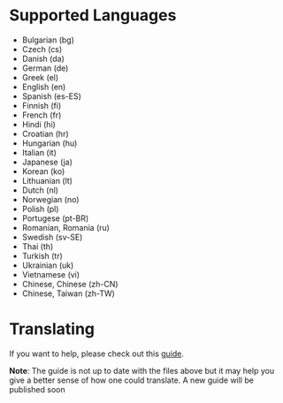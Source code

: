 # Supported Languages
- Bulgarian (bg)
- Czech (cs)
- Danish (da)
- German (de)
- Greek (el)
- English (en)
- Spanish (es-ES)
- Finnish (fi)
- French (fr)
- Hindi (hi)
- Croatian (hr)
- Hungarian (hu)
- Italian (it)
- Japanese (ja)
- Korean (ko)
- Lithuanian (lt)
- Dutch (nl)
- Norwegian (no)
- Polish (pl)
- Portugese (pt-BR)
- Romanian, Romania (ru)
- Swedish (sv-SE)
- Thai (th)
- Turkish (tr)
- Ukrainian (uk)
- Vietnamese (vi)
- Chinese, Chinese (zh-CN)
- Chinese, Taiwan (zh-TW)

# Translating
If you want to help, please check out this [guide](https://github.com/Chiaki-Nanami-Discord-Bot/localization/wiki).

**Note**: 
The guide is not up to date with the files above but it may help you give a better sense of how one could translate. 
A new guide will be published soon 
